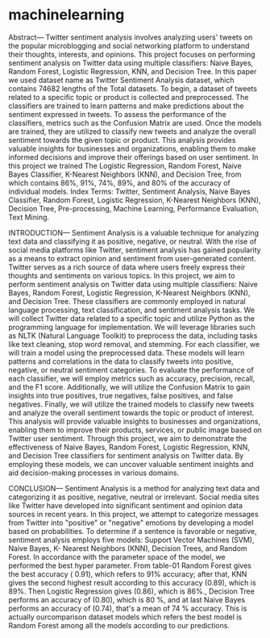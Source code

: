 # machinelearning
Abstract—
Twitter sentiment analysis involves analyzing users' tweets
on the popular microblogging and social networking
platform to understand their thoughts, interests, and
opinions. This project focuses on performing sentiment
analysis on Twitter data using multiple classifiers: Naive
Bayes, Random Forest, Logistic Regression, KNN, and
Decision Tree. In this paper we used dataset name as
Twitter Sentiment Analysis dataset, which contains 74682
lengths of the Total datasets. To begin, a dataset of tweets
related to a specific topic or product is collected and preprocessed. The classifiers are trained to learn patterns and
make predictions about the sentiment expressed in tweets.
To assess the performance of the classifiers, metrics such as
the Confusion Matrix are used. Once the models are
trained, they are utilized to classify new tweets and analyze
the overall sentiment towards the given topic or product.
This analysis provides valuable insights for businesses and
organizations, enabling them to make informed decisions
and improve their offerings based on user sentiment. In
this project we trained The Logistic Regression, Random
Forest, Naive Bayes Classifier, K-Nearest Neighbors
(KNN), and Decision Tree, from which contains 86%, 91%,
74%, 89%, and 80% of the accuracy of individual models.
Index Terms: Twitter, Sentiment Analysis, Naive Bayes
Classifier, Random Forest, Logistic Regression, K-Nearest
Neighbors (KNN), Decision Tree, Pre-processing, Machine
Learning, Performance Evaluation, Text Mining.

INTRODUCTION—
Sentiment Analysis is a valuable technique for analyzing text
data and classifying it as positive, negative, or neutral. With
the rise of social media platforms like Twitter, sentiment
analysis has gained popularity as a means to extract opinion
and sentiment from user-generated content. Twitter serves as
a rich source of data where users freely express their
thoughts and sentiments on various topics. In this project, we
aim to perform sentiment analysis on Twitter data using
multiple classifiers: Naive Bayes, Random Forest, Logistic
Regression, K-Nearest Neighbors (KNN), and Decision
Tree. These classifiers are commonly employed in natural
language processing, text classification, and sentiment
analysis tasks. We will collect Twitter data related to a
specific topic and utilize Python as the programming
language for implementation. We will leverage libraries such
as NLTK (Natural Language Toolkit) to preprocess the data,
including tasks like text cleaning, stop word removal, and
stemming. For each classifier, we will train a model using
the preprocessed data. These models will learn patterns and
correlations in the data to classify tweets into positive, negative, or neutral sentiment categories. To evaluate the performance of each classifier, we will employ metrics such as accuracy, precision, recall, and the F1 score. Additionally, we will utilize the Confusion Matrix to gain insights into true positives, true negatives, false positives, and false negatives. Finally, we will utilize the trained models to classify new tweets and analyze the overall sentiment towards the topic or product of interest. This analysis will provide valuable insights to businesses and organizations, enabling them to improve their products, services, or public image based on Twitter user sentiment. Through this project, we aim to demonstrate the effectiveness of Naive Bayes, Random Forest, Logistic Regression, KNN, and Decision Tree classifiers for sentiment analysis on Twitter data. By employing these models, we can uncover valuable sentiment insights and aid decision-making processes in various domains.

CONCLUSION—
Sentiment Analysis is a method for analyzing text
data and categorizing it as positive, negative,
neutral or irrelevant. Social media sites like Twitter
have developed into significant sentiment and
opinion data sources in recent years. In this project,
we attempt to categorize messages from Twitter
into "positive" or "negative" emotions by
developing a model based on probabilities. To
determine if a sentence is favorable or negative,
sentiment analysis employs five models: Support
Vector Machines (SVM), Naive Bayes, K- Nearest
Neighbors (KNN), Decision Trees, and Random
Forest. In accordance with the parameter space of
the model, we performed the best hyper parameter.
From table-01 Random Forest gives the best
accuracy ( 0.91), which refers to 91% accuracy;
after that, KNN gives the second highest result
according to this accuracy (0.89), which is 89%.
Then Logistic Regression gives (0.86), which is
86%., Decision Tree performs an accuracy of
(0.80), which is 80 %, and at last Naive Bayes
performs an accuracy of (0.74), that's a mean of 74
% accuracy. This is actually ourcomparison dataset
models which refers the best model is Random
Forest among all the models according to our
predictions.